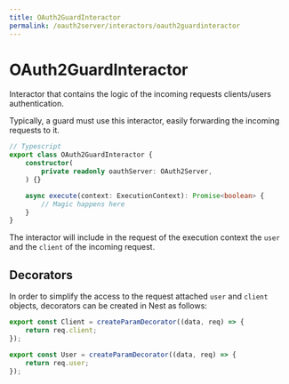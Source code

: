 ```yaml
---
title: OAuth2GuardInteractor
permalink: /oauth2server/interactors/oauth2guardinteractor
---
```


# OAuth2GuardInteractor

Interactor that contains the logic of the incoming requests clients/users authentication.

Typically, a guard must use this interactor, easily forwarding the incoming requests to it.

```typescript 
// Typescript
export class OAuth2GuardInteractor {
    constructor(
        private readonly oauthServer: OAuth2Server,
    ) {}

    async execute(context: ExecutionContext): Promise<boolean> {
        // Magic happens here
    }
}
```

The interactor will include in the request of the execution context the `user` and the `client` of the incoming request.

## Decorators

In order to simplify the access to the request attached `user` and `client` objects, decorators can be created in Nest as follows:

```typescript 
export const Client = createParamDecorator((data, req) => {
    return req.client;
});

export const User = createParamDecorator((data, req) => {
    return req.user;
});
```